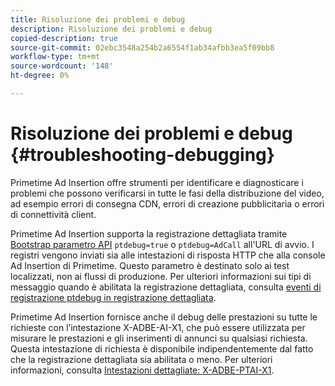 ```yaml
---
title: Risoluzione dei problemi e debug
description: Risoluzione dei problemi e debug
copied-description: true
source-git-commit: 02ebc3548a254b2a6554f1ab34afbb3ea5f09bb8
workflow-type: tm+mt
source-wordcount: '148'
ht-degree: 0%

---
```


# Risoluzione dei problemi e debug {#troubleshooting-debugging}

Primetime Ad Insertion offre strumenti per identificare e diagnosticare i problemi che possono verificarsi in tutte le fasi della distribuzione del video, ad esempio errori di consegna CDN, errori di creazione pubblicitaria o errori di connettività client.

Primetime Ad Insertion supporta la registrazione dettagliata tramite [Bootstrap parametro API](/help/primetime-ad-insertion/technical-reference/bootstrap-api.md) `ptdebug=true` o `ptdebug=AdCall` all&#39;URL di avvio. I registri vengono inviati sia alle intestazioni di risposta HTTP che alla console Ad Insertion di Primetime. Questo parametro è destinato solo ai test localizzati, non ai flussi di produzione. Per ulteriori informazioni sui tipi di messaggio quando è abilitata la registrazione dettagliata, consulta [eventi di registrazione ptdebug in registrazione dettagliata](verbose-logging.md#ptdebug-logging-events).

Primetime Ad Insertion fornisce anche il debug delle prestazioni su tutte le richieste con l’intestazione X-ADBE-AI-X1, che può essere utilizzata per misurare le prestazioni e gli inserimenti di annunci su qualsiasi richiesta. Questa intestazione di richiesta è disponibile indipendentemente dal fatto che la registrazione dettagliata sia abilitata o meno. Per ulteriori informazioni, consulta [Intestazioni dettagliate: X-ADBE-PTAI-X1](debugging-headers.md).
